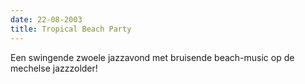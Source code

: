```yaml
---
date: 22-08-2003
title: Tropical Beach Party
---
```

Een swingende zwoele jazzavond met bruisende beach-music op de mechelse jazzzolder!